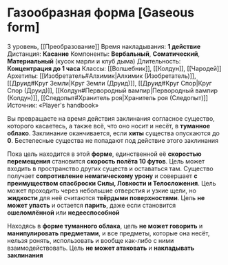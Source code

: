 # Газообразная форма [Gaseous form]
3 уровень, [[Преобразование]]
Время накладывания: **1 действие**
Дистанция: **Касание**
Компоненты: **Вербальный**, **Соматический**, **Материальный** (кусок марли и клуб дыма)
Длительность: **Концентрация до 1 часа**
Классы: [[Волшебник]], [[Колдун]], [[Чародей]]
Архетипы: [[Изобретатель#Алхимик|Алхимик (Изобретатель)]], [[Друид#Круг Земли|Круг Земли (Друид)]], [[Друид#Круг Спор|Круг Спор (Друид)]], [[Колдун#Первородный вампир|Первородный вампир (Колдун)]], [[Следопыт#Хранитель роя|Хранитель роя (Следопыт)]]
Источник: «Player's handbook»

Вы превращаете на время действия заклинания согласное существо, которого касаетесь, а также всё, что оно носит и несёт, в **туманное облако**. Заклинание оканчивается, если **хиты** существа опускаются до **0**. Бестелесные существа не попадают под действие этого заклинания

Пока цель находится в этой **форме**, единственной её **скоростью перемещения** становится **скорость полёта 10 футов**. Цель может входить в пространство других существ и оставаться там. Существо получает **сопротивление немагическому урону** и совершает **с преимуществом спасброски Силы, Ловкости и Телосложения**. Цель может проходить через небольшие отверстия и узкие щели, но **жидкости** для неё считаются **твёрдыми поверхностями**. Цель **не может упасть** и остается **парить**, даже если становится **ошеломлённой** или **недееспособной**

Находясь в **форме туманного облака**, цель **не может говорить** и **манипулировать предметами**, и все предметы, которые она несёт, нельзя ронять, использовать и вообще как-либо с ними взаимодействовать. Цель **не может атаковать** и **накладывать заклинания**